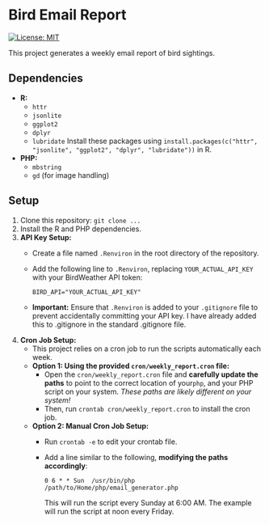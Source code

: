 # Bird Email Report
[![License: MIT](https://img.shields.io/badge/License-MIT-blue.svg)](https://opensource.org/licenses/MIT)

This project generates a weekly email report of bird sightings.

## Dependencies

*   **R:**
    *   `httr`
    *   `jsonlite`
    *   `ggplot2`
    *   `dplyr`
    *   `lubridate`
    Install these packages using `install.packages(c("httr", "jsonlite", "ggplot2", "dplyr", "lubridate"))` in R.
*   **PHP:**
    *   `mbstring`
    *   `gd` (for image handling)

## Setup

1.  Clone this repository: `git clone ...`
2.  Install the R and PHP dependencies.
3.  **API Key Setup:**
    *   Create a file named `.Renviron` in the root directory of the repository.
    *   Add the following line to `.Renviron`, replacing `YOUR_ACTUAL_API_KEY` with your BirdWeather API token:

        ```
        BIRD_API="YOUR_ACTUAL_API_KEY"
        ```

    *   **Important:** Ensure that `.Renviron` is added to your `.gitignore` file to prevent accidentally committing your API key.  I have already added this to .gitignore in the standard .gitignore file.
4.  **Cron Job Setup:**
    *   This project relies on a cron job to run the scripts automatically each week.
    *   **Option 1: Using the provided `cron/weekly_report.cron` file:**
        *   Open the `cron/weekly_report.cron` file and **carefully update the paths** to point to the correct location of your`php`, and your PHP script on your system.  *These paths are likely different on your system!*
        *   Then, run `crontab cron/weekly_report.cron` to install the cron job.
    *   **Option 2: Manual Cron Job Setup:**
        *   Run `crontab -e` to edit your crontab file.
        *   Add a line similar to the following, **modifying the paths accordingly**:

            ```
            0 6 * * Sun  /usr/bin/php /path/to/Home/php/email_generator.php
            ```

            This will run the script every Sunday at 6:00 AM. The example will run the script at noon every Friday.
